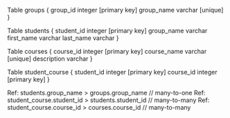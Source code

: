 [//]: # (https://dbdiagram.io/d/66a6ab9b8b4bb5230e9175a4)


Table groups {
  group_id integer [primary key]
  group_name varchar [unique]
}

Table students {
  student_id integer [primary key]
  group_name varchar 
  first_name varchar
  last_name varchar
}

Table courses {
  course_id integer [primary key]
  course_name varchar [unique]
  description varchar
}

Table student_course {
  student_id integer [primary key]
  course_id integer [primary key]
}

Ref: students.group_name > groups.group_name // many-to-one
Ref: student_course.student_id > students.student_id // many-to-many
Ref: student_course.course_id > courses.course_id // many-to-many
